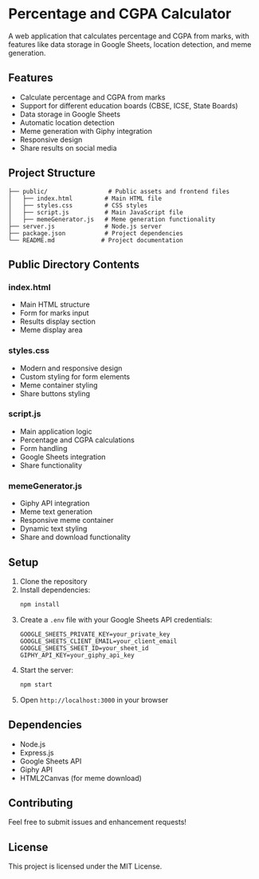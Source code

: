 # Percentage and CGPA Calculator

A web application that calculates percentage and CGPA from marks, with features like data storage in Google Sheets, location detection, and meme generation.

## Features

- Calculate percentage and CGPA from marks
- Support for different education boards (CBSE, ICSE, State Boards)
- Data storage in Google Sheets
- Automatic location detection
- Meme generation with Giphy integration
- Responsive design
- Share results on social media

## Project Structure

```
├── public/                 # Public assets and frontend files
│   ├── index.html         # Main HTML file
│   ├── styles.css         # CSS styles
│   ├── script.js          # Main JavaScript file
│   ├── memeGenerator.js   # Meme generation functionality
├── server.js              # Node.js server
├── package.json           # Project dependencies
└── README.md             # Project documentation
```

## Public Directory Contents

### index.html
- Main HTML structure
- Form for marks input
- Results display section
- Meme display area

### styles.css
- Modern and responsive design
- Custom styling for form elements
- Meme container styling
- Share buttons styling

### script.js
- Main application logic
- Percentage and CGPA calculations
- Form handling
- Google Sheets integration
- Share functionality

### memeGenerator.js
- Giphy API integration
- Meme text generation
- Responsive meme container
- Dynamic text styling
- Share and download functionality

## Setup

1. Clone the repository
2. Install dependencies:
   ```bash
   npm install
   ```
3. Create a `.env` file with your Google Sheets API credentials:
   ```
   GOOGLE_SHEETS_PRIVATE_KEY=your_private_key
   GOOGLE_SHEETS_CLIENT_EMAIL=your_client_email
   GOOGLE_SHEETS_SHEET_ID=your_sheet_id
   GIPHY_API_KEY=your_giphy_api_key
   ```
4. Start the server:
   ```bash
   npm start
   ```
5. Open `http://localhost:3000` in your browser

## Dependencies

- Node.js
- Express.js
- Google Sheets API
- Giphy API
- HTML2Canvas (for meme download)

## Contributing

Feel free to submit issues and enhancement requests!

## License

This project is licensed under the MIT License. 
